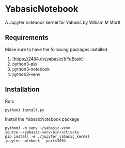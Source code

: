 # YabasicNotebook
A Jupyter notebook kernel for Yabasic by William M Mortl

## Requirements
Make sure to have the following packages installed

1. [https://2484.de/yabasic/](YaBasic)
1. python3-pip
1. python3-notebook
1. python3-venv

## Installation
Run:

`python3 install.py`

Install the YabasicNotebook package

```
python3 -m venv ~/yabasic-venv
source ~/yabasic-venv/bin/activate
pip install -e ./jupyter_yabasic_kernel
jupyter notebook --port=1604
```
